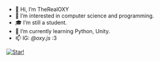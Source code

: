 - 👋 Hi, I’m TheRealOXY
- 👀 I’m interested in computer science and programming.
- 🎓 I’m still a student.
- 🌱 I’m currently learning Python, Unity.
- 📫 IG: _@oxy.js_ :3

[![Star!](https://i.imgur.com/vHAbKUz.gif)](https://github.com/TheRealOXY)
